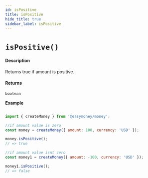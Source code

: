```yaml
---
id: isPositive
title: isPositive
hide_title: true
sidebar_label: isPositive
---
```



# `isPositive()`

#### Description

Returns true if amount is positive.

#### Returns

`boolean`


**Example**

```js

import { createMoney } from '@easymoney/money';

//if amount value is zero
const money = createMoney({ amount: 100, currency: 'USD' });

money.isPositive();
// => true

//if amount value isnt zero
const money1 = createMoney({ amount: -100, currency: 'USD' });

money1.isPositive();
// => false

```
